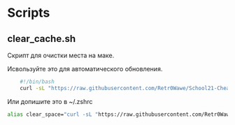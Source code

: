 # Scripts

## clear_cache.sh
Скрипт для очистки места на маке.

Исвользуйте это для автоматического обновления.
```bash
    #!/bin/bash
    curl -sL "https://raw.githubusercontent.com/Retr0Wawe/School21-CheatSheet/main/scripts/clear_cache.sh" | tr -d '\015' | bash
```
Или допишите это в ~/.zshrc
```bash
alias clear_space="curl -sL "https://raw.githubusercontent.com/Retr0Wawe/School21-CheatSheet/main/scripts/clear_cache.sh" | tr -d '\015' | bash"
```
